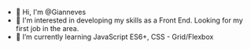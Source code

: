- 👋 Hi, I'm @Gianneves
- 👀 I'm interested in developing my skills as a Front End. Looking for my first job in the area.
- 🌱 I’m currently learning JavaScript ES6+, CSS - Grid/Flexbox

<!---
Gianneves/Gianneves is a ✨ special ✨ repository because its `README.md` (this file) appears on your GitHub profile.
You can click the Preview link to take a look at your changes.
--->
